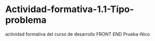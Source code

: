 # Actividad-formativa-1.1-Tipo-problema
actividad formativa del curso de desarrollo FRONT END
Prueba-Nico